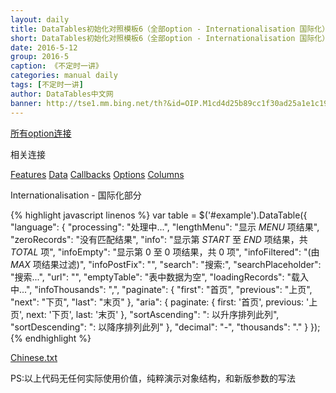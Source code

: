 ```yaml
---
layout: daily
title: DataTables初始化对照模板6（全部option - Internationalisation 国际化） 《不定时一讲》 DataTables中文网
short: DataTables初始化对照模板6（全部option - Internationalisation 国际化）
date: 2016-5-12
group: 2016-5
caption: 《不定时一讲》
categories: manual daily
tags: [不定时一讲]
author: DataTables中文网
banner: http://tse1.mm.bing.net/th?&id=OIP.M1cd4d25b89cc1f30ad25a1e1c196fa48o0&w=289&h=213&c=0&pid=1.9&rs=0&p=0
---
```

[所有option连接]({{site.wlan_url}}/reference/option/)

相关连接

[Features]({{site.wlan_url}}/manual/daily/2016/05/12/all-options-of-features.html)
[Data]({{site.wlan_url}}/manual/daily/2016/05/12/all-options-of-data.html)
[Callbacks]({{site.wlan_url}}/manual/daily/2016/05/12/all-options-of-callbacks.html)
[Options]({{site.wlan_url}}/manual/daily/2016/05/12/all-options-of-options.html)
[Columns]({{site.wlan_url}}/manual/daily/2016/05/12/all-options-of-columns.html)

Internationalisation - 国际化部分
<!--more-->

{% highlight javascript linenos %}
var table = $('#example').DataTable({
    "language": {
        "processing": "处理中...",
        "lengthMenu": "显示 _MENU_ 项结果",
        "zeroRecords": "没有匹配结果",
        "info": "显示第 _START_ 至 _END_ 项结果，共 _TOTAL_ 项",
        "infoEmpty": "显示第 0 至 0 项结果，共 0 项",
        "infoFiltered": "(由 _MAX_ 项结果过滤)",
        "infoPostFix": "",
        "search": "搜索:",
        "searchPlaceholder": "搜索...",
        "url": "",
        "emptyTable": "表中数据为空",
        "loadingRecords": "载入中...",
        "infoThousands": ",",
        "paginate": {
            "first": "首页",
            "previous": "上页",
            "next": "下页",
            "last": "末页"
        },
        "aria": {
            paginate: {
                first: '首页',
                previous: '上页',
                next: '下页',
                last: '末页'
            },
            "sortAscending": ": 以升序排列此列",
            "sortDescending": ": 以降序排列此列"
        },
        "decimal": "-",
        "thousands": "."
    }
});
{% endhighlight %}

[Chinese.txt]({{site.wlan_url}}/assets/Chinese.txt)

PS:以上代码无任何实际使用价值，纯粹演示对象结构，和新版参数的写法